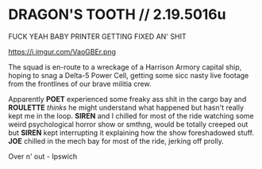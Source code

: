 # DRAGON'S TOOTH // 2.19.5016u
FUCK YEAH BABY PRINTER GETTING FIXED AN' SHIT

https://i.imgur.com/VaoGBEr.png

The squad is en-route to a wreckage of a Harrison Armory capital ship, hoping to snag a Delta-5 Power Cell, getting some sicc nasty live footage from the frontlines of our brave militia crew.

Apparently **POET** experienced some freaky ass shit in the cargo bay and **ROULETTE** *thinks* he might understand what happened but hasn't really kept me in the loop.
**SIREN** and I chilled for most of the ride watching some weird psychological horror show or smthng, would be totally creeped out but **SIREN** kept interrupting it explaining how the show foreshadowed stuff.
**JOE** chilled in the mech bay for most of the ride, jerking off prolly.

Over n' out - Ipswich
